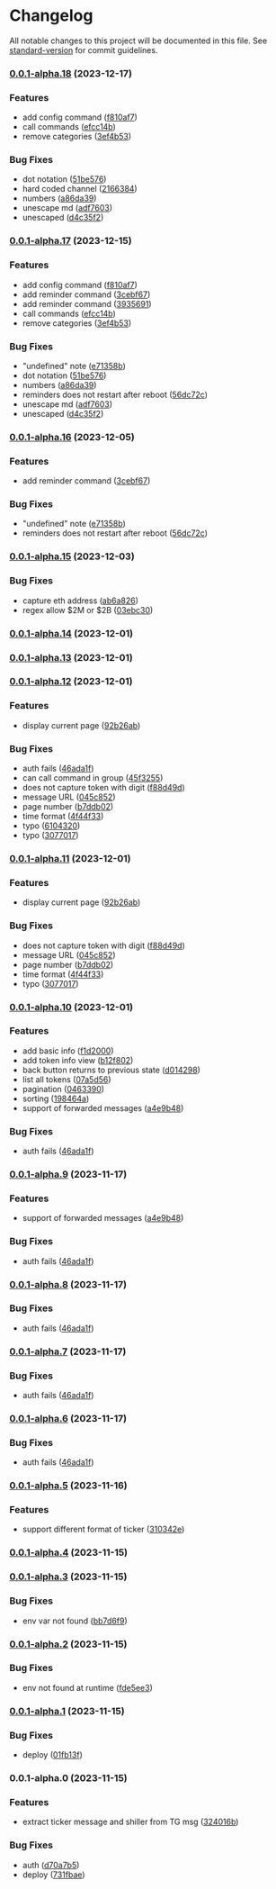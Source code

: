 # Changelog

All notable changes to this project will be documented in this file. See [standard-version](https://github.com/conventional-changelog/standard-version) for commit guidelines.

### [0.0.1-alpha.18](https://github.com/tortuga0x0000/wagmi/compare/v0.0.1-alpha.16...v0.0.1-alpha.18) (2023-12-17)


### Features

* add config command ([f810af7](https://github.com/tortuga0x0000/wagmi/commit/f810af71b95838df973eeea62e42877c54a0d37b))
* call commands ([efcc14b](https://github.com/tortuga0x0000/wagmi/commit/efcc14bc8bcc2a3b6f632269aab08e63fd6c3d27))
* remove categories ([3ef4b53](https://github.com/tortuga0x0000/wagmi/commit/3ef4b53630bd2819151f91cbb2f5cf6482d42be2))


### Bug Fixes

* dot notation ([51be576](https://github.com/tortuga0x0000/wagmi/commit/51be5768be46d6e8b26313a9afda829c70c7bc62))
* hard coded channel ([2166384](https://github.com/tortuga0x0000/wagmi/commit/2166384f2c446b70444a7c59b30a573e8d1ed6b9))
* numbers ([a86da39](https://github.com/tortuga0x0000/wagmi/commit/a86da39015c8713caaabc9cbb432c8c1abc34e78))
* unescape md ([adf7603](https://github.com/tortuga0x0000/wagmi/commit/adf76030cda9bdb261459c2c61b6bc1f79a62041))
* unescaped ([d4c35f2](https://github.com/tortuga0x0000/wagmi/commit/d4c35f288be07c2068d5cbddb93344b80a9090d9))

### [0.0.1-alpha.17](https://github.com/tortuga0x0000/wagmi/compare/v0.0.1-alpha.15...v0.0.1-alpha.17) (2023-12-15)


### Features

* add config command ([f810af7](https://github.com/tortuga0x0000/wagmi/commit/f810af71b95838df973eeea62e42877c54a0d37b))
* add reminder command ([3cebf67](https://github.com/tortuga0x0000/wagmi/commit/3cebf6789bc7aee81775e27c54874fe857a1051b))
* add reminder command ([3935691](https://github.com/tortuga0x0000/wagmi/commit/39356913e9a83bb1f2fed4471a1e1a2452cc2cfe))
* call commands ([efcc14b](https://github.com/tortuga0x0000/wagmi/commit/efcc14bc8bcc2a3b6f632269aab08e63fd6c3d27))
* remove categories ([3ef4b53](https://github.com/tortuga0x0000/wagmi/commit/3ef4b53630bd2819151f91cbb2f5cf6482d42be2))


### Bug Fixes

* "undefined" note ([e71358b](https://github.com/tortuga0x0000/wagmi/commit/e71358b4445eb756a971b4021f445216d41d9d00))
* dot notation ([51be576](https://github.com/tortuga0x0000/wagmi/commit/51be5768be46d6e8b26313a9afda829c70c7bc62))
* numbers ([a86da39](https://github.com/tortuga0x0000/wagmi/commit/a86da39015c8713caaabc9cbb432c8c1abc34e78))
* reminders does not restart after reboot ([56dc72c](https://github.com/tortuga0x0000/wagmi/commit/56dc72c321a3a550c60f60dab243bee9f4ace2bf))
* unescape md ([adf7603](https://github.com/tortuga0x0000/wagmi/commit/adf76030cda9bdb261459c2c61b6bc1f79a62041))
* unescaped ([d4c35f2](https://github.com/tortuga0x0000/wagmi/commit/d4c35f288be07c2068d5cbddb93344b80a9090d9))

### [0.0.1-alpha.16](https://github.com/tortuga0x0000/wagmi/compare/v0.0.1-alpha.15...v0.0.1-alpha.16) (2023-12-05)


### Features

* add reminder command ([3cebf67](https://github.com/tortuga0x0000/wagmi/commit/3cebf6789bc7aee81775e27c54874fe857a1051b))

### Bug Fixes

* "undefined" note ([e71358b](https://github.com/tortuga0x0000/wagmi/commit/e71358b4445eb756a971b4021f445216d41d9d00))
* reminders does not restart after reboot ([56dc72c](https://github.com/tortuga0x0000/wagmi/commit/56dc72c321a3a550c60f60dab243bee9f4ace2bf))

### [0.0.1-alpha.15](https://github.com/tortuga0x0000/wagmi/compare/v0.0.1-alpha.14...v0.0.1-alpha.15) (2023-12-03)


### Bug Fixes

* capture eth address ([ab6a826](https://github.com/tortuga0x0000/wagmi/commit/ab6a826bfb088a77546cee12247d487132af7dfb))
* regex allow $2M or $2B ([03ebc30](https://github.com/tortuga0x0000/wagmi/commit/03ebc306989cfa1badb9fc68a7acf43aae0a1a4c))

### [0.0.1-alpha.14](https://github.com/tortuga0x0000/wagmi/compare/v0.0.1-alpha.12...v0.0.1-alpha.14) (2023-12-01)

### [0.0.1-alpha.13](https://github.com/tortuga0x0000/wagmi/compare/v0.0.1-alpha.5...v0.0.1-alpha.13) (2023-12-01)

### [0.0.1-alpha.12](https://github.com/tortuga0x0000/wagmi/compare/v0.0.1-alpha.5...v0.0.1-alpha.12) (2023-12-01)


### Features

* display current page ([92b26ab](https://github.com/tortuga0x0000/wagmi/commit/92b26ab9874d7ebd4a86f475e6d5ae2f75ed3a44))


### Bug Fixes

* auth fails ([46ada1f](https://github.com/tortuga0x0000/wagmi/commit/46ada1f98eb6ea80dd6b2b7ce34a4002462627dc))
* can call command in group ([45f3255](https://github.com/tortuga0x0000/wagmi/commit/45f325566175f9a5c108f0ce299759af4b52b904))
* does not capture token with digit ([f88d49d](https://github.com/tortuga0x0000/wagmi/commit/f88d49d4e831975c3e51666d8afda4f17f472fdf))
* message URL ([045c852](https://github.com/tortuga0x0000/wagmi/commit/045c852c3897e4988b7d79803f283cf9596c8fa5))
* page number ([b7ddb02](https://github.com/tortuga0x0000/wagmi/commit/b7ddb027c7ebc641b886564c15759a4d647d97ee))
* time format ([4f44f33](https://github.com/tortuga0x0000/wagmi/commit/4f44f334e0d631f440e2c1170633d5c3a16f2526))
* typo ([6104320](https://github.com/tortuga0x0000/wagmi/commit/61043203826c6960b31bc481928c479ce28eddd1))
* typo ([3077017](https://github.com/tortuga0x0000/wagmi/commit/3077017c25e74dd8d000d4a531e073117f7f2b55))

### [0.0.1-alpha.11](https://github.com/tortuga0x0000/wagmi/compare/v0.0.1-alpha.5...v0.0.1-alpha.11) (2023-12-01)


### Features

* display current page ([92b26ab](https://github.com/tortuga0x0000/wagmi/commit/92b26ab9874d7ebd4a86f475e6d5ae2f75ed3a44))


### Bug Fixes

* does not capture token with digit ([f88d49d](https://github.com/tortuga0x0000/wagmi/commit/f88d49d4e831975c3e51666d8afda4f17f472fdf))
* message URL ([045c852](https://github.com/tortuga0x0000/wagmi/commit/045c852c3897e4988b7d79803f283cf9596c8fa5))
* page number ([b7ddb02](https://github.com/tortuga0x0000/wagmi/commit/b7ddb027c7ebc641b886564c15759a4d647d97ee))
* time format ([4f44f33](https://github.com/tortuga0x0000/wagmi/commit/4f44f334e0d631f440e2c1170633d5c3a16f2526))
* typo ([3077017](https://github.com/tortuga0x0000/wagmi/commit/3077017c25e74dd8d000d4a531e073117f7f2b55))

### [0.0.1-alpha.10](https://github.com/tortuga0x0000/wagmi/compare/v0.0.1-alpha.5...v0.0.1-alpha.10) (2023-12-01)


### Features

* add basic info ([f1d2000](https://github.com/tortuga0x0000/wagmi/commit/f1d20001974a2c350e020eb00cfdfc5f6d43962a))
* add token info view ([b12f802](https://github.com/tortuga0x0000/wagmi/commit/b12f802fb97b6a5051e5750601b01e496e4d098f))
* back button returns to previous state ([d014298](https://github.com/tortuga0x0000/wagmi/commit/d01429844083f6bfae6c52b7313db070593f2c44))
* list all tokens ([07a5d56](https://github.com/tortuga0x0000/wagmi/commit/07a5d560ab2f4100ab816f1253c454cb77ebb949))
* pagination ([0463390](https://github.com/tortuga0x0000/wagmi/commit/0463390685aa67f944ea4964a5bc56e3a1d38f54))
* sorting ([198464a](https://github.com/tortuga0x0000/wagmi/commit/198464af87d6949aba31bc712df6dd9123860b85))
* support of forwarded messages ([a4e9b48](https://github.com/tortuga0x0000/wagmi/commit/a4e9b48ef4f772c115fc0239e2a79c2450075b3e))


### Bug Fixes

* auth fails ([46ada1f](https://github.com/tortuga0x0000/wagmi/commit/46ada1f98eb6ea80dd6b2b7ce34a4002462627dc))

### [0.0.1-alpha.9](https://github.com/tortuga0x0000/wagmi/compare/v0.0.1-alpha.5...v0.0.1-alpha.9) (2023-11-17)


### Features

* support of forwarded messages ([a4e9b48](https://github.com/tortuga0x0000/wagmi/commit/a4e9b48ef4f772c115fc0239e2a79c2450075b3e))


### Bug Fixes

* auth fails ([46ada1f](https://github.com/tortuga0x0000/wagmi/commit/46ada1f98eb6ea80dd6b2b7ce34a4002462627dc))

### [0.0.1-alpha.8](https://github.com/tortuga0x0000/wagmi/compare/v0.0.1-alpha.5...v0.0.1-alpha.8) (2023-11-17)


### Bug Fixes

* auth fails ([46ada1f](https://github.com/tortuga0x0000/wagmi/commit/46ada1f98eb6ea80dd6b2b7ce34a4002462627dc))

### [0.0.1-alpha.7](https://github.com/tortuga0x0000/wagmi/compare/v0.0.1-alpha.5...v0.0.1-alpha.7) (2023-11-17)


### Bug Fixes

* auth fails ([46ada1f](https://github.com/tortuga0x0000/wagmi/commit/46ada1f98eb6ea80dd6b2b7ce34a4002462627dc))

### [0.0.1-alpha.6](https://github.com/tortuga0x0000/wagmi/compare/v0.0.1-alpha.5...v0.0.1-alpha.6) (2023-11-17)


### Bug Fixes

* auth fails ([46ada1f](https://github.com/tortuga0x0000/wagmi/commit/46ada1f98eb6ea80dd6b2b7ce34a4002462627dc))

### [0.0.1-alpha.5](https://github.com/tortuga0x0000/wagmi/compare/v0.0.1-alpha.3...v0.0.1-alpha.5) (2023-11-16)


### Features

* support different format of ticker ([310342e](https://github.com/tortuga0x0000/wagmi/commit/310342ee534ccc330d56107bfe78132409200d40))

### [0.0.1-alpha.4](https://github.com/tortuga0x0000/wagmi/compare/v0.0.1-alpha.3...v0.0.1-alpha.4) (2023-11-15)

### [0.0.1-alpha.3](https://github.com/tortuga0x0000/wagmi/compare/v0.0.1-alpha.2...v0.0.1-alpha.3) (2023-11-15)


### Bug Fixes

* env var not found ([bb7d6f9](https://github.com/tortuga0x0000/wagmi/commit/bb7d6f9eb2dac893c85ece6e3a7c7616eb35de0a))

### [0.0.1-alpha.2](https://github.com/tortuga0x0000/wagmi/compare/v0.0.1-alpha.1...v0.0.1-alpha.2) (2023-11-15)


### Bug Fixes

* env not found at runtime ([fde5ee3](https://github.com/tortuga0x0000/wagmi/commit/fde5ee3d7376880a265f19c5366b028382f90b77))

### [0.0.1-alpha.1](https://github.com/tortuga0x0000/wagmi/compare/v0.0.1-alpha.0...v0.0.1-alpha.1) (2023-11-15)


### Bug Fixes

* deploy ([01fb13f](https://github.com/tortuga0x0000/wagmi/commit/01fb13f136eb6f986f403b63565c2993efda876d))

### 0.0.1-alpha.0 (2023-11-15)


### Features

* extract ticker message and shiller from TG msg ([324016b](https://github.com/tortuga0x0000/wagmi/commit/324016be8e2eb9f08611a4fc2286fa9fdaa35858))


### Bug Fixes

* auth ([d70a7b5](https://github.com/tortuga0x0000/wagmi/commit/d70a7b5eb40fa42f94e334c39fa64f2ec58cf25b))
* deploy ([731fbae](https://github.com/tortuga0x0000/wagmi/commit/731fbae148b214cb0ef0f11241ce9f76988f890d))
